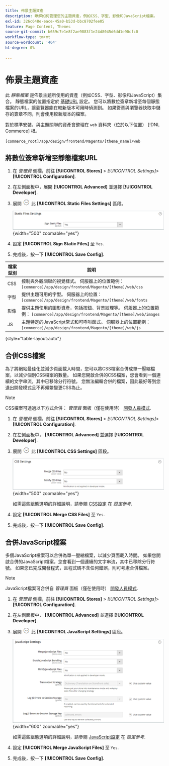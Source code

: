 ```yaml
---
title: 佈景主題資產
description: 瞭解如何管理您的主題資產，例如CSS、字型、影像和JavaScript檔案。
exl-id: 326c648e-eace-45a0-b53d-bbc8702fee05
feature: Page Content, Themes
source-git-commit: b659c7e1e8f2ae9883f1e24d8045d6dd1e90cfc0
workflow-type: tm+mt
source-wordcount: '464'
ht-degree: 0%

---
```


# 佈景主題資產

此 _靜態檔案_ 是佈景主題所使用的資產（例如CSS、字型、影像和JavaScript）集合。 靜態檔案的位置指定於 [基礎URL](../stores-purchase/store-urls.md) 設定。 您可以將數位簽章新增至每個靜態檔案的URL，讓瀏覽器能在較新版本可用時偵測到。 如果簽章與瀏覽器快取中儲存的簽章不同，則會使用較新版本的檔案。

對於標準安裝，與主題關聯的資產會整理在 `web` 資料夾（位於以下位置） [!DNL Commerce] 根。

`[commerce_root]/app/design/frontend/Magento/[theme_name]/web`

## 將數位簽章新增至靜態檔案URL

1. 在 _管理員_ 側欄，前往 **[!UICONTROL Stores]** > _[!UICONTROL Settings]_>**[!UICONTROL Configuration]**.

1. 在左側面板中，展開 **[!UICONTROL Advanced]** 並選擇 **[!UICONTROL Developer]**.

1. 展開 ![展開選擇器](../assets/icon-display-expand.png) 此 **[!UICONTROL Static Files Settings]** 區段。

   ![靜態檔案設定](./assets/developer-static-files-settings.png){width="500" zoomable="yes"}

1. 設定 **[!UICONTROL Sign Static Files]** 至 `Yes`.

1. 完成後，按一下 **[!UICONTROL Save Config]**.

| 檔案型別 | 說明 |
|--- |--- |
| CSS | 控制與外觀關聯的視覺樣式。 伺服器上的位置範例： `[commerce]/app/design/frontend/Magento/[theme]/web/css` |
| 字型 | 提供主題可用的字型。 伺服器上的位置： `[commerce]/app/design/frontend/Magento/[theme]/web/fonts` |
| 影像 | 提供主題使用的圖形資產，包括按鈕、背景紋理等。 伺服器上的位置範例： `[commerce]/app/design/frontend/Magento/[theme]/web/images` |
| JS | 主題特定的JavaScript常式和可呼叫函式。 伺服器上的位置範例： `[commerce]/app/design/frontend/Magento/[theme]/web/js` |

{style="table-layout:auto"}

## 合併CSS檔案

為了將網站最佳化並減少頁面載入時間，您可以將CSS檔案合併成單一壓縮檔案，以減少個別CSS檔案的數量。 如果您開啟合併的CSS檔案，您會看到一個連續的文字串流，其中已移除分行符號。 您無法編輯合併的檔案，因此最好等到您退出開發模式且不再頻繁變更CSS為止。

>[!NOTE]
>
>CSS檔案可透過以下方式合併： _管理員_ 面板（僅在使用時） [開發人員模式](../systems/developer-tools.md#operation-modes).

1. 在 _管理員_ 側欄，前往 **[!UICONTROL Stores]** > _[!UICONTROL Settings]_>**[!UICONTROL Configuration]**.

1. 在左側面板中， **[!UICONTROL Advanced]** 並選擇 **[!UICONTROL Developer]**.

1. 展開 ![展開選擇器](../assets/icon-display-expand.png) 此 **[!UICONTROL CSS Settings]** 區段。

   ![CSS設定](./assets/developer-css-settings.png){width="500" zoomable="yes"}

   如需這些組態選項的詳細說明，請參閱 [CSS設定](../configuration-reference/advanced/developer.md#css-settings) 在 _設定參考_.

1. 設定 **[!UICONTROL Merge CSS Files]** 至 `Yes`.

1. 完成後，按一下 **[!UICONTROL Save Config]**.

## 合併JavaScript檔案

多個JavaScript檔案可以合併為單一壓縮檔案，以減少頁面載入時間。 如果您開啟合併的JavaScript檔案，您會看到一個連續的文字串流，其中已移除分行符號。 如果您已完成開發程式，且程式碼不含任何錯誤，則可考慮合併檔案。

>[!NOTE]
>
>JavaScript檔案可合併自 _管理員_ 面板（僅在使用時） [開發人員模式](../systems/developer-tools.md#operation-modes).

1. 在 _管理員_ 側欄，前往 **[!UICONTROL Stores]** > _[!UICONTROL Settings]_>**[!UICONTROL Configuration]**.

1. 在左側面板中， **[!UICONTROL Advanced]** 並選擇 **[!UICONTROL Developer]**.

1. 展開 ![展開選擇器](../assets/icon-display-expand.png) 此 **[!UICONTROL JavaScript Settings]** 區段。

   ![JavaScript設定](./assets/developer-javascript-settings.png){width="600" zoomable="yes"}

   如需這些組態選項的詳細說明，請參閱 [JavaScript設定](../configuration-reference/advanced/developer.md#javascript-settings) 在 _設定參考_.

1. 設定 **[!UICONTROL Merge JavaScript Files]** 至 `Yes`.

1. 完成後，按一下 **[!UICONTROL Save Config]**.
